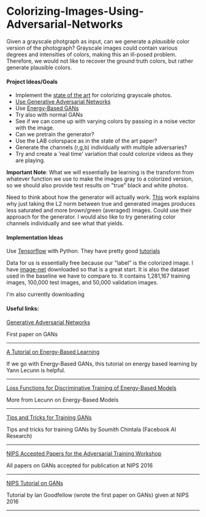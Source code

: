 # Colorizing-Images-Using-Adversarial-Networks
Given a grayscale photgraph as input, can we generate a *plausible* color version of the photograph?
Grayscale images could contain various degrees and intensities of colors, making this an ill-posed
problem. Therefore, we would not like to recover the ground truth colors, but rather generate plausible
colors.

#### Project Ideas/Goals
* Implement the [state of the art](http://richzhang.github.io/colorization/) for colorizing grayscale photos.
* [Use Generative Adversarial Networks](https://arxiv.org/pdf/1406.2661v1.pdf)
* Use [Energy-Based GANs](https://arxiv.org/pdf/1609.03126v3.pdf)
* Try also with normal GANs
* See if we can come up with varying colors by passing in a noise vector with the image.
* Can we pretrain the generator?
* Use the LAB colorspace as in the state of the art paper?
* Generate the channels (r,g,b) individually with multiple adversaries?
* Try and create a 'real time' variation that could colorize videos as they are playing.

**Important Note**: What we will essentially be learning is the transform from whatever function we use to
make the images gray to a colorized version, so we should also provide test results on "true" black and white
photos.

Need to think about how the generator will actually work. [This](http://richzhang.github.io/colorization/)
work explains why just taking the L2 norm between true and generated images produces
less saturated and more brown/green (averaged) images. Could use their approach for
the generator. I would also like to try generating color channels individually
and see what that yields.

#### Implementation Ideas
Use [Tensorflow](https://www.tensorflow.org/) with Python. They have pretty good [tutorials](https://www.tensorflow.org/tutorials/)

Data for us is essentially free because our "label" is the colorized image. I have 
[image-net](http://image-net.org/) downloaded so that is a great start. It is also the dataset used in the
baseline we have to compare to. It contains 1,281,167 training images, 100,000 test images, and 50,000
validation images.

I'm also currently downloading 

#### Useful links:

[Generative Adversarial Networks](https://arxiv.org/pdf/1406.2661v1.pdf)

First paper on GANs
___

[A Tutorial on Energy-Based Learning](http://yann.lecun.com/exdb/publis/pdf/lecun-06.pdf)

If we go with Energy-Based GANs, this tutorial on energy based learning by Yann Lecunn is helpful.
___

[Loss Functions for Discriminative Training of Energy-Based Models](http://yann.lecun.com/exdb/publis/pdf/lecun-huang-05.pdf)

More from Lecunn on Energy-Based Models
___

[Tips and Tricks for Training GANs](https://github.com/soumith/ganhacks)

Tips and tricks for training GANs by Soumith Chintala (Facebook AI Research)
___

[NIPS Accepted Papers for the Adversarial Training Workshop](https://sites.google.com/site/nips2016adversarial/home/accepted-papers)

All papers on GANs accepted for publication at NIPS 2016
___

[NIPS Tutorial on GANs](https://arxiv.org/pdf/1701.00160v3.pdf)

Tutorial by Ian Goodfellow (wrote the first paper on GANs) given at NIPS 2016
___

